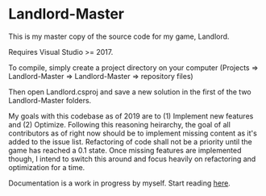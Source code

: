 # Landlord-Master
This is my master copy of the source code for my game, Landlord.

Requires Visual Studio >= 2017.

To compile, simply create a project directory on your computer (Projects => Landlord-Master => Landlord-Master => repository files)

Then open Landlord.csproj and save a new solution in the first of the two Landlord-Master folders.

My goals with this codebase as of 2019 are to (1) Implement new features and (2) Optimize.
Following this reasoning heirarchy, the goal of all contributors as of right now should be to implement missing content as it's added to the issue list. Refactoring of code shall not be a priority until the game has reached a 0.1 state. Once missing features are implemented though, I intend to switch this around and focus heavily on refactoring and optimization for a time.

Documentation is a work in progress by myself. Start reading [here](https://github.com/aenemenate/Landlord-Master/wiki).
